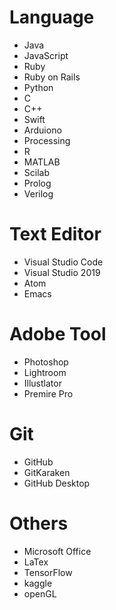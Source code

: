 # Language
* Java
* JavaScript
* Ruby
* Ruby on Rails
* Python
* C
* C++
* Swift
* Arduiono
* Processing
* R
* MATLAB
* Scilab
* Prolog
* Verilog

# Text Editor
* Visual Studio Code
* Visual Studio 2019
* Atom
* Emacs

# Adobe Tool
* Photoshop
* Lightroom
* Illustlator
* Premire Pro

# Git
* GitHub
* GitKaraken
* GitHub Desktop

# Others
* Microsoft Office
* LaTex
* TensorFlow
* kaggle 
* openGL
